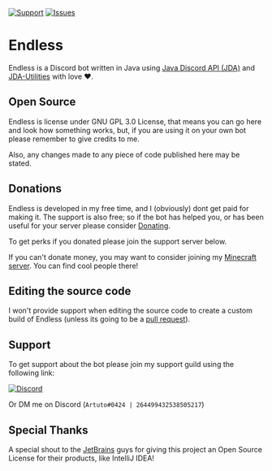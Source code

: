 [![Support](https://img.shields.io/discord/312776731704426496.svg)](https://discord.gg/CXKfYW3)
[![Issues](https://img.shields.io/github/issues-raw/EndlessBot/Endless.svg)](https://github.com/EndlessBot/Endless/issues)

# Endless

Endless is a Discord bot written in Java using [Java Discord API (JDA)](https://github.com/DV8FromTheWorld/JDA) and [JDA-Utilities](https://github.com/JDA-Applications/JDA-Utilities) with love ❤.

## Open Source

Endless is license under GNU GPL 3.0 License, that means you can go here and look how something works, but, if you are using it on your own bot please remember to give credits to me.

Also, any changes made to any piece of code published here may be stated.

## Donations

Endless is developed in my free time, and I (obviously) dont get paid for making it. The support is also free; so if the bot has helped you, or has been useful for your server please consider [Donating](https://donatebot.io/checkout/312776731704426496).

To get perks if you donated please join the support server below.

If you can't donate money, you may want to consider joining my [Minecraft server](https://libertyland.xyz). You can find cool people there!

## Editing the source code

I won't provide support when editing the source code to create a custom build of Endless (unless its going to be a [pull request](https://github.com/EndlessBot/Endless/pulls)).

## Support

To get support about the bot please join my support guild using the following link:

[![Discord](https://canary.discordapp.com/api/guilds/312776731704426496/widget.png?style=banner2)](https://discord.gg/CXKfYW3)

Or DM me on Discord (```Artuto#0424 | 264499432538505217```)

## Special Thanks

A special shout to the [JetBrains](https://jetbrains.com/?from=EndlessBot) guys for giving this project an Open Source License for their products, like IntelliJ IDEA!


